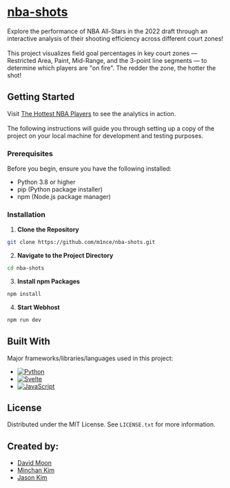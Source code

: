 <h1>
  <a href='https://m1nce.github.io/nba-shots/'>
    nba-shots
  </a>
</h1>
<p>
Explore the performance of NBA All-Stars in the 2022 draft through an interactive analysis of their shooting efficiency across different court zones! <br><br>
This project visualizes field goal percentages in key court zones — Restricted Area, Paint, Mid-Range, and the 3-point line segments — to determine which players are "on fire". The redder the zone, the hotter the shot!
</p>

<!-- GETTING STARTED -->
## Getting Started
Visit <a href="https://m1nce.github.io/nba-shots/" target="_blank">The Hottest NBA Players</a> to see the analytics in action. <br><br>
The following instructions will guide you through setting up a copy of the project on your local machine for development and testing purposes.

### Prerequisites
Before you begin, ensure you have the following installed:
- Python 3.8 or higher
- pip (Python package installer)
- npm (Node.js package manager)

### Installation
1. **Clone the Repository**
  ```bash
  git clone https://github.com/m1nce/nba-shots.git
  ```

2. **Navigate to the Project Directory**
 ```bash
 cd nba-shots
 ```
3. **Install npm Packages**
 ```bash
 npm install
 ```
4. **Start Webhost**
 ```bash
 npm run dev
 ```

<!-- LANGUAGES/FRAMEWORKS -->
## Built With

Major frameworks/libraries/languages used in this project:

* [![Python][Python]][Python-url]
* [![Svelte][Svelte.dev]][Svelte-url]
* [![JavaScript][Javascript]][Javascript-url]

<!-- LICENSE -->
## License

Distributed under the MIT License. See `LICENSE.txt` for more information.

<!-- CONTRIBUTORS -->
## Created by:
* [David Moon](https://github.com/D2jc)
* [Minchan Kim](https://github.com/m1nce)
* [Jason Kim](https://github.com/JasonKim18)

<!-- MARKDOWN LINKS & IMAGES -->
[Python]: https://img.shields.io/badge/python-3670A0?style=for-the-badge&logo=python&logoColor=ffdd54
[Python-url]: https://www.python.org/about/
[Javascript]: https://shields.io/badge/JavaScript-F7DF1E?logo=JavaScript&logoColor=000&style=flat-square
[Javascript-url]: https://www.javascript.com/
[Svelte.dev]: https://img.shields.io/badge/Svelte-4A4A55?style=for-the-badge&logo=svelte&logoColor=FF3E00
[Svelte-url]: https://svelte.dev/
